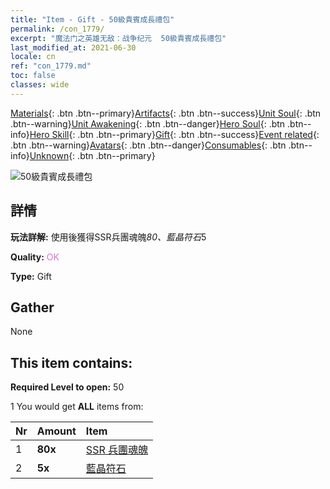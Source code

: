 ```yaml
---
title: "Item - Gift - 50級貴賓成長禮包"
permalink: /con_1779/
excerpt: "魔法门之英雄无敌：战争纪元  50級貴賓成長禮包"
last_modified_at: 2021-06-30
locale: cn
ref: "con_1779.md"
toc: false
classes: wide
---
```

 [Materials](/ItemsCN/){: .btn .btn--primary}[Artifacts](/ItemsCN/Artifacts/){: .btn .btn--success}[Unit Soul](/ItemsCN/UnitSoul/){: .btn .btn--warning}[Unit Awakening](/ItemsCN/UnitAwakening/){: .btn .btn--danger}[Hero Soul](/ItemsCN/HeroSoul/){: .btn .btn--info}[Hero Skill](/ItemsCN/HeroSkill/){: .btn .btn--primary}[Gift](/ItemsCN/Gift/){: .btn .btn--success}[Event related](/ItemsCN/Events/){: .btn .btn--warning}[Avatars](/ItemsCN/Avatars/){: .btn .btn--danger}[Consumables](/ItemsCN/Consumables/){: .btn .btn--info}[Unknown](/ItemsCN/Unknown/){: .btn .btn--primary}

 ![50級貴賓成長禮包](/images/t/i_907220.png)

## 詳情
 **玩法詳解:** 使用後獲得SSR兵團魂魄*80、藍晶符石*5

 **Quality:** <span style="color: #DA70D6">OK</span>

 **Type:** Gift

## Gather

  None

## This item contains:

 **Required Level to open:** 50

 1 You would get **ALL** items  from:

  | Nr | Amount |     Item    |
  |:---|:-------|:------------|
  | 1 |  **80x** | [SSR 兵團魂魄](/cn/Items/con_535/) |  | 
  | 2 |  **5x** | [藍晶符石](/cn/Items/con_716/) |  | 
